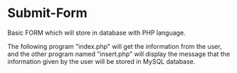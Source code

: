 # Submit-Form
Basic FORM which will store in database with PHP language.


The following program "index.php" will get the information from the user, and
the other program named "insert.php" will display the message that the information given by the user will be stored in MySQL database.
